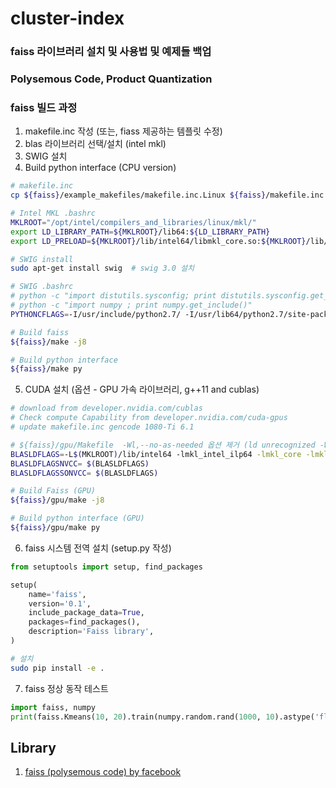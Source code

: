 

# cluster-index
### faiss 라이브러리 설치 및 사용법 및 예제들 백업
### Polysemous Code, Product Quantization

### faiss 빌드 과정

1. makefile.inc 작성 (또는, fiass 제공하는 템플릿 수정)
2. blas 라이브러리 선택/설치 (intel mkl)
3. SWIG 설치
4. Build python interface (CPU version)

```bash
# makefile.inc
cp ${faiss}/example_makefiles/makefile.inc.Linux ${faiss}/makefile.inc

# Intel MKL .bashrc
MKLROOT="/opt/intel/compilers_and_libraries/linux/mkl/"
export LD_LIBRARY_PATH=${MKLROOT}/lib64:${LD_LIBRARY_PATH}
export LD_PRELOAD=${MKLROOT}/lib/intel64/libmkl_core.so:${MKLROOT}/lib/intel64/libmkl_sequential.so

# SWIG install
sudo apt-get install swig  # swig 3.0 설치

# SWIG .bashrc
# python -c "import distutils.sysconfig; print distutils.sysconfig.get_python_inc()"
# python -c "import numpy ; print numpy.get_include()"
PYTHONCFLAGS=-I/usr/include/python2.7/ -I/usr/lib64/python2.7/site-packages/numpy/core/include/

# Build faiss
${faiss}/make -j8

# Build python interface
${faiss}/make py
```

5. CUDA 설치 (옵션 - GPU 가속 라이브러리, g++11 and cublas)
```bash
# download from developer.nvidia.com/cublas
# Check compute Capability from developer.nvidia.com/cuda-gpus
# update makefile.inc gencode 1080-Ti 6.1

# ${faiss}/gpu/Makefile  -Wl,--no-as-needed 옵션 제거 (ld unrecognized -Wl)
BLASLDFLAGS=-L$(MKLROOT)/lib/intel64 -lmkl_intel_ilp64 -lmkl_core -lmkl_gnu_thread -ldl -lpthread
BLASLDFLAGSNVCC= $(BLASLDFLAGS) 
BLASLDFLAGSSONVCC= $(BLASLDFLAGS)

# Build Faiss (GPU)
${faiss}/gpu/make -j8

# Build python interface (GPU)
${faiss}/gpu/make py
```

6. faiss 시스템 전역 설치 (setup.py 작성)
```python
from setuptools import setup, find_packages

setup(
    name='faiss',
    version='0.1',
    include_package_data=True,
    packages=find_packages(),
    description='Faiss library',
)
```

```bash
# 설치
sudo pip install -e .
```

7. faiss 정상 동작 테스트
```python
import faiss, numpy
print(faiss.Kmeans(10, 20).train(numpy.random.rand(1000, 10).astype('float32')))
```

## Library
1. [faiss (polysemous code) by facebook](https://github.com/facebookresearch/faiss)
